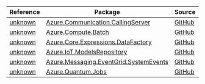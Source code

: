 | Reference | Package | Source |
|---|---|---|
|[unknown](communication.callingserver-readme.md)|[Azure.Communication.CallingServer](https://www.nuget.org/packages/Azure.Communication.CallingServer)|[GitHub](https://github.com/Azure/azure-sdk-for-net/blob/main/sdk/communication/Azure.Communication.CallingServer)|
|[unknown](compute.batch-readme.md)|[Azure.Compute.Batch](https://www.nuget.org/packages/Azure.Compute.Batch)|[GitHub](https://github.com/Azure/azure-sdk-for-net/blob/main/sdk/batch/Azure.Compute.Batch)|
|[unknown](core.expressions.datafactory-readme.md)|[Azure.Core.Expressions.DataFactory](https://www.nuget.org/packages/Azure.Core.Expressions.DataFactory)|[GitHub](https://github.com/Azure/azure-sdk-for-net/blob/main/sdk/core/Azure.Core.Expressions.DataFactory)|
|[unknown](iot.modelsrepository-readme.md)|[Azure.IoT.ModelsRepository](https://www.nuget.org/packages/Azure.IoT.ModelsRepository)|[GitHub](https://github.com/Azure/azure-sdk-for-net/blob/main/sdk/modelsrepository/Azure.IoT.ModelsRepository)|
|[unknown](messaging.eventgrid.systemevents-readme.md)|[Azure.Messaging.EventGrid.SystemEvents](https://www.nuget.org/packages/Azure.Messaging.EventGrid.SystemEvents)|[GitHub](https://github.com/Azure/azure-sdk-for-net/blob/main/sdk/eventgrid/Azure.Messaging.EventGrid.SystemEvents)|
|[unknown](quantum.jobs-readme.md)|[Azure.Quantum.Jobs](https://www.nuget.org/packages/Azure.Quantum.Jobs)|[GitHub](https://github.com/Azure/azure-sdk-for-net/blob/main/sdk/quantum/Azure.Quantum.Jobs)|
